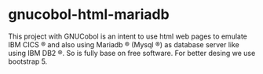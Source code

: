 # gnucobol-html-mariadb
This project with GNUCobol is an intent to use html web pages to emulate IBM CICS ® and also using Mariadb ® (Mysql ®) as database server like using IBM DB2 ®. So is fully base on free software. For better desing we use bootstrap 5.
